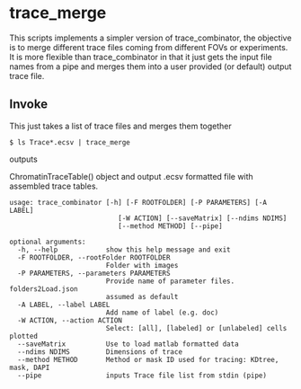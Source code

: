 # trace_merge

This scripts implements a simpler version of trace_combinator, the objective is to merge different trace files coming from different FOVs or experiments. It is more flexible than trace_combinator in that it just gets the input file names from a pipe and merges them into a user provided (or default) output trace file.

## Invoke

This just takes a list of trace files and merges them together 

```
$ ls Trace*.ecsv | trace_merge
```

outputs

ChromatinTraceTable() object and output .ecsv formatted file with assembled trace tables.

```
usage: trace_combinator [-h] [-F ROOTFOLDER] [-P PARAMETERS] [-A LABEL]
                           [-W ACTION] [--saveMatrix] [--ndims NDIMS]
                           [--method METHOD] [--pipe]

optional arguments:
  -h, --help            show this help message and exit
  -F ROOTFOLDER, --rootFolder ROOTFOLDER
                        Folder with images
  -P PARAMETERS, --parameters PARAMETERS
                        Provide name of parameter files. folders2Load.json
                        assumed as default
  -A LABEL, --label LABEL
                        Add name of label (e.g. doc)
  -W ACTION, --action ACTION
                        Select: [all], [labeled] or [unlabeled] cells plotted
  --saveMatrix          Use to load matlab formatted data
  --ndims NDIMS         Dimensions of trace
  --method METHOD       Method or mask ID used for tracing: KDtree, mask, DAPI
  --pipe                inputs Trace file list from stdin (pipe)
```

